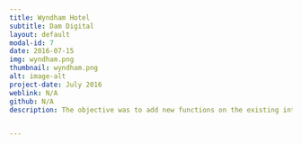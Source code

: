 ```yaml
---
title: Wyndham Hotel
subtitle: Dam Digital
layout: default
modal-id: 7
date: 2016-07-15
img: wyndham.png
thumbnail: wyndham.png
alt: image-alt
project-date: July 2016
weblink: N/A
github: N/A
description: The objective was to add new functions on the existing intranet build that will allow the admin user to do the following:<li>Stop adding duplicate email address for hotel employees</li><li>Soft delete employees who have left the business so that their information is not erased or of the system, but they do not appear in any of the reports and can be also re-added to the system with the same email address if they are reemployed</li><br><strong>Technologies:</strong> HTML, CSS, JavaScript, ASP.NET MVC


---
```

